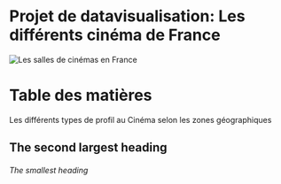# Projet de datavisualisation: Les différents cinéma de France 
![Les salles de cinémas en France](https://www.google.com/url?sa=i&url=https%3A%2F%2Ftwitter.com%2Flecnc%2Fstatus%2F910543425145114625&psig=AOvVaw1EXWaaKLkXaZ5z3Z10Xmal&ust=1674301591455000&source=images&cd=vfe&ved=0CBAQjRxqGAoTCPjkzs6J1vwCFQAAAAAdAAAAABCOAQ.jpg)

# Table des matières

Les différents types de profil au Cinéma selon les zones géographiques 

## The second largest heading

###### The smallest heading
